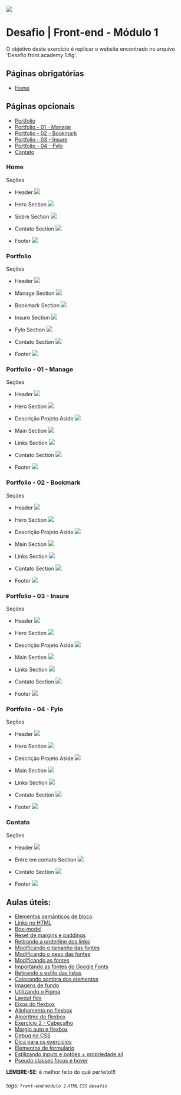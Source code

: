 ![](https://i.imgur.com/xG74tOh.png)

# Desafio | Front-end - Módulo 1

O objetivo deste exercício é replicar o website encontrado no arquivo 'Desafio front academy 1.fig'.

## Páginas obrigatórias
 - [Home](#Home) 

## Páginas opcionais
 - [Portfolio](#Portfolio)
 - [Portfolio - 01 - Manage](#Portfolio---01---Manage)
 - [Portfolio - 02 - Bookmark](#Portfolio---02---Bookmark)
 - [Portfolio - 03 - Insure](#Portfolio---03---Insure)
 - [Portfolio - 04 - Fylo](#Portfolio---04---Fylo)
 - [Contato](#Contato)

### Home

Seções

- Header ![](https://i.imgur.com/Vwj9U0y.png)

- Hero Section ![](https://i.imgur.com/tjYO6R6.png)

- Sobre Section ![](https://i.imgur.com/KHPaEWW.png)

- Contato Section ![](https://i.imgur.com/e88URFi.png)

- Footer ![](https://i.imgur.com/P06m37L.png)

### Portfolio

Seções

- Header ![](https://i.imgur.com/1pDIzMz.png)

- Manage Section ![](https://i.imgur.com/jHweGIb.png)

- Bookmark Section ![](https://i.imgur.com/uTpctrq.png)

- Insure Section ![](https://i.imgur.com/BsAWB7m.png)

- Fylo Section ![](https://i.imgur.com/W9s2afk.png)

- Contato Section ![](https://i.imgur.com/e88URFi.png)

- Footer ![](https://i.imgur.com/P06m37L.png)

### Portfolio - 01 - Manage

Seções

- Header ![](https://i.imgur.com/1pDIzMz.png)

- Hero Section ![](https://i.imgur.com/JYY2lNG.png)

- Descrição Projeto Aside ![](https://i.imgur.com/uEgRim6.png)

- Main Section 
![](https://i.imgur.com/O1JyZtK.png)

- Links Section ![](https://i.imgur.com/zGJMDOE.png)

- Contato Section ![](https://i.imgur.com/e88URFi.png)

- Footer ![](https://i.imgur.com/P06m37L.png)

### Portfolio - 02 - Bookmark

Seções

- Header ![](https://i.imgur.com/1pDIzMz.png)

- Hero Section ![](https://i.imgur.com/ag3Madi.png)

- Descrição Projeto Aside 
![](https://i.imgur.com/JDvgptu.png)

- Main Section 
![](https://i.imgur.com/T41K6z3.png)

- Links Section ![](https://i.imgur.com/UpCLzFL.png)

- Contato Section ![](https://i.imgur.com/e88URFi.png)

- Footer ![](https://i.imgur.com/P06m37L.png)

### Portfolio - 03 - Insure

Seções

- Header ![](https://i.imgur.com/1pDIzMz.png)

- Hero Section ![](https://i.imgur.com/yJMQ0iJ.png)

- Descrição Projeto Aside 
![](https://i.imgur.com/zofNYva.png)

- Main Section 
![](https://i.imgur.com/BMMJXlz.png)

- Links Section ![](https://i.imgur.com/9fYN4lI.png)

- Contato Section ![](https://i.imgur.com/e88URFi.png)

- Footer ![](https://i.imgur.com/P06m37L.png)

### Portfolio - 04 - Fylo

Seções

- Header ![](https://i.imgur.com/1pDIzMz.png)

- Hero Section ![](https://i.imgur.com/7IcYjiF.png)

- Descrição Projeto Aside 
![](https://i.imgur.com/fKuRKYX.png)

- Main Section 
![](https://i.imgur.com/MQC6y17.png)

- Links Section ![](https://i.imgur.com/3WGHl8V.png)

- Contato Section ![](https://i.imgur.com/e88URFi.png)

- Footer ![](https://i.imgur.com/P06m37L.png)

### Contato

Seções

- Header ![](https://i.imgur.com/ubDorki.png)

- Entre em contato Section ![](https://i.imgur.com/4GLs5Iw.png)

- Contato Section ![](https://i.imgur.com/VvO2m7w.png)

- Footer ![](https://i.imgur.com/P06m37L.png)

## Aulas úteis:
- [Elementos semânticos de bloco](https://plataforma.cubos.academy/curso/b0149c95-5986-4ac2-ac4c-a0f323353f26/data/11/06/2021/aula/11e59f3b-d961-4020-9393-25f6a4b1bd7f/11049bbc-df32-43fb-8f01-1b0026b8ada5)
- [Links no HTML](https://plataforma.cubos.academy/curso/b0149c95-5986-4ac2-ac4c-a0f323353f26/data/11/06/2021/aula/11e59f3b-d961-4020-9393-25f6a4b1bd7f/f336d05d-510a-4a4d-80e5-9d2e0445b217)
- [Box-model](https://plataforma.cubos.academy/curso/b0149c95-5986-4ac2-ac4c-a0f323353f26/data/15/06/2021/aula/daa49ac8-8fe1-44bc-a5c7-cf4fbcfe4c36/c1f38206-3243-4ecb-a2fb-3b6874b8aba8)
- [Reset de margins e paddings](https://plataforma.cubos.academy/curso/b0149c95-5986-4ac2-ac4c-a0f323353f26/data/15/06/2021/aula/daa49ac8-8fe1-44bc-a5c7-cf4fbcfe4c36/57e76fdf-f4c9-4732-8a7f-af78c65a1e8b)
- [Retirando a underline dos links](https://plataforma.cubos.academy/curso/b0149c95-5986-4ac2-ac4c-a0f323353f26/data/17/06/2021/aula/7dd4a93d-4a34-4b7b-81a5-9d8b7e4638a4/989e69d3-2c8c-4cf6-a184-607de0021c1d)
- [Modificando o tamanho das fontes](https://plataforma.cubos.academy/curso/b0149c95-5986-4ac2-ac4c-a0f323353f26/data/17/06/2021/aula/7dd4a93d-4a34-4b7b-81a5-9d8b7e4638a4/31a3c92f-f742-45fb-94b4-a29a834a4210)
- [Modificando o peso das fontes](https://plataforma.cubos.academy/curso/b0149c95-5986-4ac2-ac4c-a0f323353f26/data/17/06/2021/aula/7dd4a93d-4a34-4b7b-81a5-9d8b7e4638a4/4f70de3e-df04-4137-8fed-82733dbd013c)
- [Modificando as fontes](https://plataforma.cubos.academy/curso/b0149c95-5986-4ac2-ac4c-a0f323353f26/data/17/06/2021/aula/7dd4a93d-4a34-4b7b-81a5-9d8b7e4638a4/efec4ace-0cf1-4866-8520-51a74fa7ce32)
- [Importando as fontes do Google Fonts](https://plataforma.cubos.academy/curso/b0149c95-5986-4ac2-ac4c-a0f323353f26/data/17/06/2021/aula/7dd4a93d-4a34-4b7b-81a5-9d8b7e4638a4/d4b1f445-f2f5-41dd-b500-fbdb30bff7ac)
- [Retirando o estilo das listas](https://plataforma.cubos.academy/curso/b0149c95-5986-4ac2-ac4c-a0f323353f26/data/17/06/2021/aula/7dd4a93d-4a34-4b7b-81a5-9d8b7e4638a4/81343b26-53eb-4af3-a82b-d69a2aee2715)
- [Colocando sombra dos elementos](https://plataforma.cubos.academy/curso/b0149c95-5986-4ac2-ac4c-a0f323353f26/data/17/06/2021/aula/7dd4a93d-4a34-4b7b-81a5-9d8b7e4638a4/df69a31b-e81b-4291-a5d0-4bf42718912a)
- [Imagens de fundo](https://plataforma.cubos.academy/curso/b0149c95-5986-4ac2-ac4c-a0f323353f26/data/17/06/2021/aula/7dd4a93d-4a34-4b7b-81a5-9d8b7e4638a4/62384640-0458-4459-bbe5-4a22a550e204)
- [Utilizando o Figma](https://plataforma.cubos.academy/curso/b0149c95-5986-4ac2-ac4c-a0f323353f26/data/17/06/2021/aula/7dd4a93d-4a34-4b7b-81a5-9d8b7e4638a4/0e2f98fb-9882-4221-aa78-63eb9e8e537f)
- [Layout flex](https://plataforma.cubos.academy/curso/b0149c95-5986-4ac2-ac4c-a0f323353f26/data/22/06/2021/aula/705a3d39-f5ea-4172-b4b1-2fca8f4d68b7/6b05a72d-78ee-420a-b4d0-3a3e3b8bd230)
- [Eixos do flexbox](https://plataforma.cubos.academy/curso/b0149c95-5986-4ac2-ac4c-a0f323353f26/data/22/06/2021/aula/705a3d39-f5ea-4172-b4b1-2fca8f4d68b7/ce0e9249-e11e-4f3e-8a38-874e0fd5382b)
- [Alinhamento no flexbox](https://plataforma.cubos.academy/curso/b0149c95-5986-4ac2-ac4c-a0f323353f26/data/22/06/2021/aula/705a3d39-f5ea-4172-b4b1-2fca8f4d68b7/857e732f-2d13-4269-b49e-e846f65e7d9e)
- [Algoritmo do flexbox](https://plataforma.cubos.academy/curso/b0149c95-5986-4ac2-ac4c-a0f323353f26/data/22/06/2021/aula/705a3d39-f5ea-4172-b4b1-2fca8f4d68b7/093cf90e-af63-428d-904d-3c7a300409a3)
- [Exercício 2 - Cabeçalho](https://plataforma.cubos.academy/curso/b0149c95-5986-4ac2-ac4c-a0f323353f26/data/22/06/2021/aula/705a3d39-f5ea-4172-b4b1-2fca8f4d68b7/9a9b7ec4-c7e6-4df9-8221-736ea31f9bab)
- [Margin auto e flexbox](https://plataforma.cubos.academy/curso/b0149c95-5986-4ac2-ac4c-a0f323353f26/data/22/06/2021/aula/705a3d39-f5ea-4172-b4b1-2fca8f4d68b7/24a6301d-6b52-4cdd-97ee-7a7361494d56)
- [Debug no CSS](https://plataforma.cubos.academy/curso/b0149c95-5986-4ac2-ac4c-a0f323353f26/data/22/06/2021/aula/705a3d39-f5ea-4172-b4b1-2fca8f4d68b7/f22cf313-e2c8-4c9e-b8ac-9e803c883d0e)
- [Dica para os exercícios](https://plataforma.cubos.academy/curso/b0149c95-5986-4ac2-ac4c-a0f323353f26/data/29/06/2021/aula/edfef987-4b18-49a2-9b2d-bfbfa46f89a3/c81bad48-d76c-45fa-b851-cd1c8e111a7d)
- [Elementos de formulário](https://plataforma.cubos.academy/curso/b0149c95-5986-4ac2-ac4c-a0f323353f26/data/01/07/2021/aula/afe206e8-269c-45a4-8830-3f7a4fc9e1c6/55ed4555-3325-4b73-8bec-d98218fa61a2)
- [Estilizando inputs e botões + propriedade all](https://plataforma.cubos.academy/curso/b0149c95-5986-4ac2-ac4c-a0f323353f26/data/01/07/2021/aula/afe206e8-269c-45a4-8830-3f7a4fc9e1c6/383edf9e-04f7-4cb9-89fe-594fc07b803c)
- [Pseudo classes focus e hover](https://plataforma.cubos.academy/curso/b0149c95-5986-4ac2-ac4c-a0f323353f26/data/01/07/2021/aula/afe206e8-269c-45a4-8830-3f7a4fc9e1c6/e0f440b4-907b-4ebf-aeb1-726385b37241)

**LEMBRE-SE**: é melhor feito do quê perfeito!!!



###### tags: `front-end` `módulo 1` `HTML` `CSS` `desafio`
